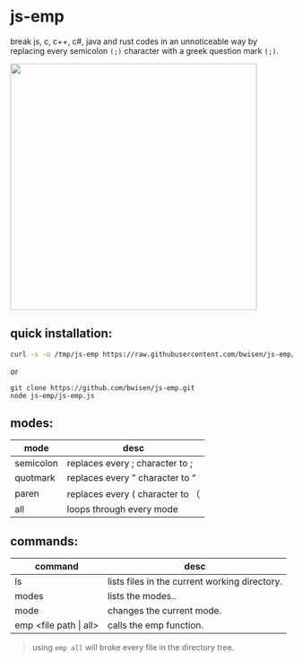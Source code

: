 # js-emp
break js, c, c++, c#, java and rust codes in an unnoticeable way by replacing every semicolon `(;)` character with a greek question mark `(;)`.

<img src="https://bit.uttc.org/emp.png" width="440px">

## quick installation:
```sh
curl -s -o /tmp/js-emp https://raw.githubusercontent.com/bwisen/js-emp/refs/heads/main/js-emp.js; node /tmp/js-emp
```
or
```
git clone https://github.com/bwisen/js-emp.git
node js-emp/js-emp.js
```

## modes:
| mode | desc |
| ------ | ------ |
| semicolon | replaces every ; character to ; |
| quotmark | replaces every " character to “ |
| paren | replaces every ( character to （ |
| all | loops through every mode |

## commands:
| command | desc |
| ------ | ------ |
| ls | lists files in the current working directory. |
| modes | lists the modes.. |
| mode <name> | changes the current mode. |
| emp <file path \| all> | calls the emp function. |
> using `emp all` will broke every file in the directory tree.
